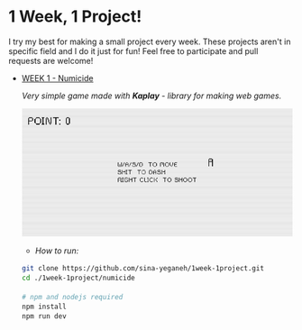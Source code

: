 # 1 Week, 1 Project!

I try my best for making a small project every week. These projects aren't in specific field and I do it just for fun! Feel free to participate and pull requests are welcome!

<!-- **Projects Menu**
- [Numicide]() -->

- [WEEK 1 - Numicide]()

  *Very simple game made with **Kaplay** - library for making web games.*

  ![Numicde Screenshot](./numicide/screenshots/numicide.png)

  * *How to run:*

  ```bash
  git clone https://github.com/sina-yeganeh/1week-1project.git
  cd ./1week-1project/numicide

  # npm and nodejs required
  npm install
  npm run dev
  ```
